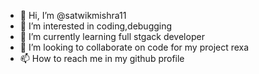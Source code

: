 - 👋 Hi, I’m @satwikmishra11
- 👀 I’m interested in coding,debugging
- 🌱 I’m currently learning full stgack developer        
- 💞️ I’m looking to collaborate on code for my project rexa
- 📫 How to reach me in my github profile

<!---
satwikmishra11/satwikmishra11 is a ✨ special ✨ repository because its `README.md` (this file) appears on your GitHub profile.
You can click the Preview link to take a look at your changes.
--->
